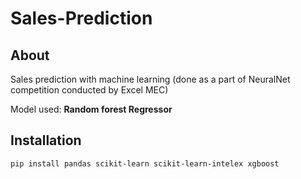 # Sales-Prediction

## About
Sales prediction with machine learning (done as a part of NeuralNet competition conducted by Excel MEC)

Model used: **Random forest Regressor**


## Installation
```
pip install pandas scikit-learn scikit-learn-intelex xgboost
```




